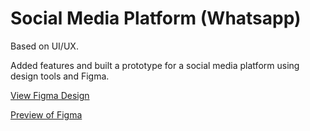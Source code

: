 # Social Media Platform (Whatsapp)

Based on UI/UX.

Added features and built a prototype for a social media platform using design tools and Figma.

[View Figma Design](https://www.figma.com/design/q4Hg6N7GHBFDT5HkfjiygF/Social-Networking-Platform---WhatsApp?node-id=0-1&t=1xu68ZZkmLKhwfaa-1)

[Preview of Figma](https://www.figma.com/proto/q4Hg6N7GHBFDT5HkfjiygF?node-id=0-1&t=rRGpzyxoaN7atoIl-6)
